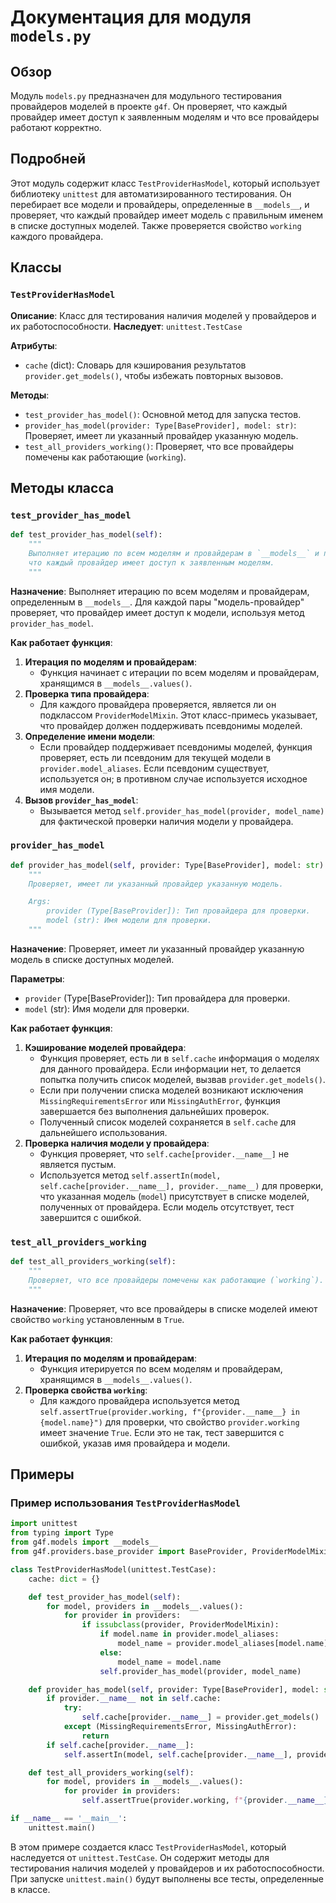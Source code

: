 # Документация для модуля `models.py`

## Обзор

Модуль `models.py` предназначен для модульного тестирования провайдеров моделей в проекте `g4f`. Он проверяет, что каждый провайдер имеет доступ к заявленным моделям и что все провайдеры работают корректно.

## Подробней

Этот модуль содержит класс `TestProviderHasModel`, который использует библиотеку `unittest` для автоматизированного тестирования. Он перебирает все модели и провайдеры, определенные в `__models__`, и проверяет, что каждый провайдер имеет модель с правильным именем в списке доступных моделей. Также проверяется свойство `working` каждого провайдера.

## Классы

### `TestProviderHasModel`

**Описание**: Класс для тестирования наличия моделей у провайдеров и их работоспособности.
**Наследует**: `unittest.TestCase`

**Атрибуты**:
- `cache` (dict): Словарь для кэширования результатов `provider.get_models()`, чтобы избежать повторных вызовов.

**Методы**:
- `test_provider_has_model()`: Основной метод для запуска тестов.
- `provider_has_model(provider: Type[BaseProvider], model: str)`: Проверяет, имеет ли указанный провайдер указанную модель.
- `test_all_providers_working()`: Проверяет, что все провайдеры помечены как работающие (`working`).

## Методы класса

### `test_provider_has_model`

```python
def test_provider_has_model(self):
    """
    Выполняет итерацию по всем моделям и провайдерам в `__models__` и проверяет,
    что каждый провайдер имеет доступ к заявленным моделям.
    """
```

**Назначение**:
Выполняет итерацию по всем моделям и провайдерам, определенным в `__models__`. Для каждой пары "модель-провайдер" проверяет, что провайдер имеет доступ к модели, используя метод `provider_has_model`.

**Как работает функция**:

1.  **Итерация по моделям и провайдерам**:
    *   Функция начинает с итерации по всем моделям и провайдерам, хранящимся в `__models__.values()`.
2.  **Проверка типа провайдера**:
    *   Для каждого провайдера проверяется, является ли он подклассом `ProviderModelMixin`. Этот класс-примесь указывает, что провайдер должен поддерживать псевдонимы моделей.
3.  **Определение имени модели**:
    *   Если провайдер поддерживает псевдонимы моделей, функция проверяет, есть ли псевдоним для текущей модели в `provider.model_aliases`. Если псевдоним существует, используется он; в противном случае используется исходное имя модели.
4.  **Вызов `provider_has_model`**:
    *   Вызывается метод `self.provider_has_model(provider, model_name)` для фактической проверки наличия модели у провайдера.

### `provider_has_model`

```python
def provider_has_model(self, provider: Type[BaseProvider], model: str):
    """
    Проверяет, имеет ли указанный провайдер указанную модель.

    Args:
        provider (Type[BaseProvider]): Тип провайдера для проверки.
        model (str): Имя модели для проверки.
    """
```

**Назначение**:
Проверяет, имеет ли указанный провайдер указанную модель в списке доступных моделей.

**Параметры**:
- `provider` (Type[BaseProvider]): Тип провайдера для проверки.
- `model` (str): Имя модели для проверки.

**Как работает функция**:

1.  **Кэширование моделей провайдера**:
    *   Функция проверяет, есть ли в `self.cache` информация о моделях для данного провайдера. Если информации нет, то делается попытка получить список моделей, вызвав `provider.get_models()`.
    *   Если при получении списка моделей возникают исключения `MissingRequirementsError` или `MissingAuthError`, функция завершается без выполнения дальнейших проверок.
    *   Полученный список моделей сохраняется в `self.cache` для дальнейшего использования.
2.  **Проверка наличия модели у провайдера**:
    *   Функция проверяет, что `self.cache[provider.__name__]` не является пустым.
    *   Используется метод `self.assertIn(model, self.cache[provider.__name__], provider.__name__)` для проверки, что указанная модель (`model`) присутствует в списке моделей, полученных от провайдера. Если модель отсутствует, тест завершится с ошибкой.

### `test_all_providers_working`

```python
def test_all_providers_working(self):
    """
    Проверяет, что все провайдеры помечены как работающие (`working`).
    """
```

**Назначение**:
Проверяет, что все провайдеры в списке моделей имеют свойство `working` установленным в `True`.

**Как работает функция**:

1.  **Итерация по моделям и провайдерам**:
    *   Функция итерируется по всем моделям и провайдерам, хранящимся в `__models__.values()`.
2.  **Проверка свойства `working`**:
    *   Для каждого провайдера используется метод `self.assertTrue(provider.working, f"{provider.__name__} in {model.name}")` для проверки, что свойство `provider.working` имеет значение `True`. Если это не так, тест завершится с ошибкой, указав имя провайдера и модели.

## Примеры

### Пример использования `TestProviderHasModel`

```python
import unittest
from typing import Type
from g4f.models import __models__
from g4f.providers.base_provider import BaseProvider, ProviderModelMixin

class TestProviderHasModel(unittest.TestCase):
    cache: dict = {}

    def test_provider_has_model(self):
        for model, providers in __models__.values():
            for provider in providers:
                if issubclass(provider, ProviderModelMixin):
                    if model.name in provider.model_aliases:
                        model_name = provider.model_aliases[model.name]
                    else:
                        model_name = model.name
                    self.provider_has_model(provider, model_name)

    def provider_has_model(self, provider: Type[BaseProvider], model: str):
        if provider.__name__ not in self.cache:
            try:
                self.cache[provider.__name__] = provider.get_models()
            except (MissingRequirementsError, MissingAuthError):
                return
        if self.cache[provider.__name__]:
            self.assertIn(model, self.cache[provider.__name__], provider.__name__)

    def test_all_providers_working(self):
        for model, providers in __models__.values():
            for provider in providers:
                self.assertTrue(provider.working, f"{provider.__name__} in {model.name}")

if __name__ == '__main__':
    unittest.main()
```

В этом примере создается класс `TestProviderHasModel`, который наследуется от `unittest.TestCase`. Он содержит методы для тестирования наличия моделей у провайдеров и их работоспособности. При запуске `unittest.main()` будут выполнены все тесты, определенные в классе.